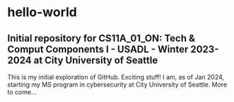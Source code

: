 # hello-world
**Initial repository for CS11A_01_ON: Tech &amp; Comput Components I - USADL - Winter 2023-2024 at City University of Seattle**
---------------------------------------------
This is my initial exploration of GitHub. Exciting stuff! I am, as of Jan 2024, starting my MS program in cybersecurity at City University of Seattle. More to come...
